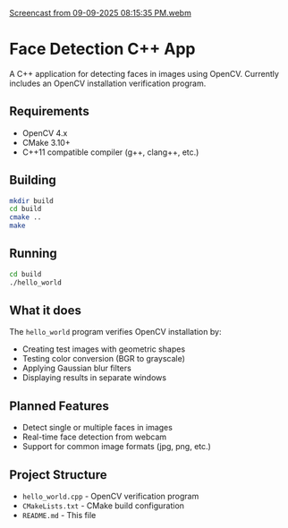[Screencast from 09-09-2025 08:15:35 PM.webm](https://github.com/user-attachments/assets/bb47695a-16f9-4a7c-89b1-fd45869ccc6b)

# Face Detection C++ App

A C++ application for detecting faces in images using OpenCV. Currently includes an OpenCV installation verification program.

## Requirements

- OpenCV 4.x
- CMake 3.10+
- C++11 compatible compiler (g++, clang++, etc.)

## Building

```bash
mkdir build
cd build
cmake ..
make
```

## Running

```bash
cd build
./hello_world
```

## What it does

The `hello_world` program verifies OpenCV installation by:
- Creating test images with geometric shapes
- Testing color conversion (BGR to grayscale)
- Applying Gaussian blur filters
- Displaying results in separate windows

## Planned Features

- Detect single or multiple faces in images
- Real-time face detection from webcam
- Support for common image formats (jpg, png, etc.)

## Project Structure

- `hello_world.cpp` - OpenCV verification program
- `CMakeLists.txt` - CMake build configuration
- `README.md` - This file

